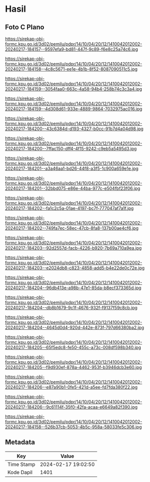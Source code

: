 # Hasil

## Foto C Plano

https://sirekap-obj-formc.kpu.go.id/3d02/pemilu/pdpr/14/10/04/20/12/1410042012002-20240217-184157--9597efa9-bd81-447f-9c89-f6e8c25a74c6.jpg

https://sirekap-obj-formc.kpu.go.id/3d02/pemilu/pdpr/14/10/04/20/12/1410042012002-20240217-184158--4c8c5671-ee1e-4b1b-8f52-8087090511c5.jpg

https://sirekap-obj-formc.kpu.go.id/3d02/pemilu/pdpr/14/10/04/20/12/1410042012002-20240217-184159--3054faa0-663c-4a58-94b4-258b74c3c3a4.jpg

https://sirekap-obj-formc.kpu.go.id/3d02/pemilu/pdpr/14/10/04/20/12/1410042012002-20240217-184159--4d308d61-933e-4889-9864-7032975ac016.jpg

https://sirekap-obj-formc.kpu.go.id/3d02/pemilu/pdpr/14/10/04/20/12/1410042012002-20240217-184200--43c6384d-d193-4327-b0cc-91b7d4a04d98.jpg

https://sirekap-obj-formc.kpu.go.id/3d02/pemilu/pdpr/14/10/04/20/12/1410042012002-20240217-184200--7ffac150-dff4-4f15-9242-c9eb5a5495d3.jpg

https://sirekap-obj-formc.kpu.go.id/3d02/pemilu/pdpr/14/10/04/20/12/1410042012002-20240217-184201--a3a46aa1-bd26-44f8-a3f5-1c900a659e1e.jpg

https://sirekap-obj-formc.kpu.go.id/3d02/pemilu/pdpr/14/10/04/20/12/1410042012002-20240217-184201--32bbd075-e86e-44ba-977c-e504fbf23f06.jpg

https://sirekap-obj-formc.kpu.go.id/3d02/pemilu/pdpr/14/10/04/20/12/1410042012002-20240217-184202--fa1c2c5a-01ae-4197-bc7f-777047af7a1f.jpg

https://sirekap-obj-formc.kpu.go.id/3d02/pemilu/pdpr/14/10/04/20/12/1410042012002-20240217-184202--749fa7ec-58ec-47cb-8fa8-137b00ae4cf6.jpg

https://sirekap-obj-formc.kpu.go.id/3d02/pemilu/pdpr/14/10/04/20/12/1410042012002-20240217-184203--92d2557d-facb-4226-b920-7b69a710a9ea.jpg

https://sirekap-obj-formc.kpu.go.id/3d02/pemilu/pdpr/14/10/04/20/12/1410042012002-20240217-184203--e2024db8-c823-4858-add5-b4e22de0c72e.jpg

https://sirekap-obj-formc.kpu.go.id/3d02/pemilu/pdpr/14/10/04/20/12/1410042012002-20240217-184204--96db413e-a98b-47e1-85da-b8ecf373365d.jpg

https://sirekap-obj-formc.kpu.go.id/3d02/pemilu/pdpr/14/10/04/20/12/1410042012002-20240217-184204--db8b1679-9c1f-4676-932f-f9137f59c8cb.jpg

https://sirekap-obj-formc.kpu.go.id/3d02/pemilu/pdpr/14/10/04/20/12/1410042012002-20240217-184204--4645d0d4-920d-442e-873f-797d66380ba2.jpg

https://sirekap-obj-formc.kpu.go.id/3d02/pemilu/pdpr/14/10/04/20/12/1410042012002-20240217-184205--65f5edc8-fe50-455c-a73c-008df598b340.jpg

https://sirekap-obj-formc.kpu.go.id/3d02/pemilu/pdpr/14/10/04/20/12/1410042012002-20240217-184205--f9d930ef-878a-4462-953f-b3946dcb3e60.jpg

https://sirekap-obj-formc.kpu.go.id/3d02/pemilu/pdpr/14/10/04/20/12/1410042012002-20240217-184206--e87a90b1-0fe5-421d-a5ee-fd7fda380f22.jpg

https://sirekap-obj-formc.kpu.go.id/3d02/pemilu/pdpr/14/10/04/20/12/1410042012002-20240217-184206--9c61114f-35f0-42fa-acaa-e6649a82f390.jpg

https://sirekap-obj-formc.kpu.go.id/3d02/pemilu/pdpr/14/10/04/20/12/1410042012002-20240217-184158--526b37cb-5053-4b5c-958a-58033fe5c306.jpg


## Metadata

| Key        | Value               |
| ---------- | ------------------- |
| Time Stamp | 2024-02-17 19:02:50 |
| Kode Dapil | 1401                |



